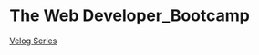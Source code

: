 # The Web Developer_Bootcamp

[Velog Series](https://velog.io/@htright/series/The-Web-Developer-%EB%B6%80%ED%8A%B8%EC%BA%A0%ED%94%84)